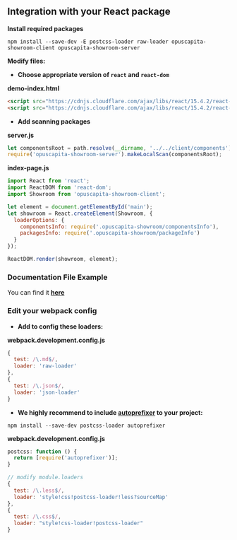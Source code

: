 ## Integration with your React package

**Install required packages**

`npm install --save-dev -E postcss-loader raw-loader opuscapita-showroom-client opuscapita-showroom-server`

**Modify files:**

* **Choose appropriate version of `react` and `react-dom`**

**demo-index.html**

```html
<script src="https://cdnjs.cloudflare.com/ajax/libs/react/15.4.2/react-with-addons.js"></script>
<script src="https://cdnjs.cloudflare.com/ajax/libs/react/15.4.2/react-dom.js"></script>
```


* **Add scanning packages**

**server.js**

```js
let componentsRoot = path.resolve(__dirname, '../../client/components');
require('opuscapita-showroom-server').makeLocalScan(componentsRoot);
```

**index-page.js**

```js
import React from 'react';
import ReactDOM from 'react-dom';
import Showroom from 'opuscapita-showroom-client';

let element = document.getElementById('main');
let showroom = React.createElement(Showroom, {
  loaderOptions: {
    componentsInfo: require('.opuscapita-showroom/componentsInfo'),
    packagesInfo: require('.opuscapita-showroom/packageInfo')
  }
});

ReactDOM.render(showroom, element);
```

### Documentation File Example

You can find it [**here**](./example.DOCUMENTATION.md)

### Edit your webpack config

* **Add to config these loaders:**

**webpack.development.config.js**

```js
{
  test: /\.md$/,
  loader: 'raw-loader'
},
{
  test: /\.json$/,
  loader: 'json-loader'
}
```

* **We highly recommend to include [autoprefixer](https://github.com/postcss/autoprefixer) to your project:**

```
npm install --save-dev postcss-loader autoprefixer
```

**webpack.development.config.js**

```js
postcss: function () {
  return [require('autoprefixer')];
}
```

```js
// modify module.loaders
{
  test: /\.less$/,
  loader: 'style!css!postcss-loader!less?sourceMap'
},
{
  test: /\.css$/,
  loader: "style!css-loader!postcss-loader"
}
```
